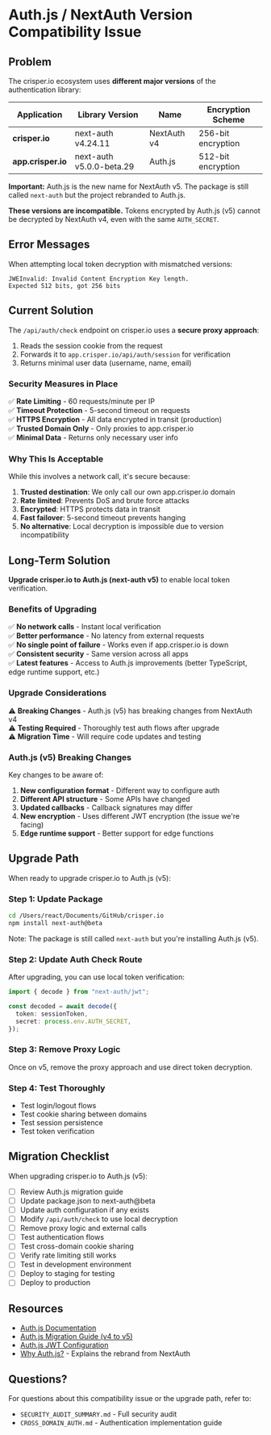 # Auth.js / NextAuth Version Compatibility Issue

## Problem

The crisper.io ecosystem uses **different major versions** of the authentication library:

| Application        | Library Version          | Name        | Encryption Scheme  |
| ------------------ | ------------------------ | ----------- | ------------------ |
| **crisper.io**     | next-auth v4.24.11       | NextAuth v4 | 256-bit encryption |
| **app.crisper.io** | next-auth v5.0.0-beta.29 | Auth.js     | 512-bit encryption |

**Important:** Auth.js is the new name for NextAuth v5. The package is still called `next-auth` but the project rebranded to Auth.js.

**These versions are incompatible.** Tokens encrypted by Auth.js (v5) cannot be decrypted by NextAuth v4, even with the same `AUTH_SECRET`.

## Error Messages

When attempting local token decryption with mismatched versions:

```
JWEInvalid: Invalid Content Encryption Key length.
Expected 512 bits, got 256 bits
```

## Current Solution

The `/api/auth/check` endpoint on crisper.io uses a **secure proxy approach**:

1. Reads the session cookie from the request
2. Forwards it to `app.crisper.io/api/auth/session` for verification
3. Returns minimal user data (username, name, email)

### Security Measures in Place

✅ **Rate Limiting** - 60 requests/minute per IP  
✅ **Timeout Protection** - 5-second timeout on requests  
✅ **HTTPS Encryption** - All data encrypted in transit (production)  
✅ **Trusted Domain Only** - Only proxies to app.crisper.io  
✅ **Minimal Data** - Returns only necessary user info

### Why This Is Acceptable

While this involves a network call, it's secure because:

1. **Trusted destination**: We only call our own app.crisper.io domain
2. **Rate limited**: Prevents DoS and brute force attacks
3. **Encrypted**: HTTPS protects data in transit
4. **Fast failover**: 5-second timeout prevents hanging
5. **No alternative**: Local decryption is impossible due to version incompatibility

## Long-Term Solution

**Upgrade crisper.io to Auth.js (next-auth v5)** to enable local token verification.

### Benefits of Upgrading

✅ **No network calls** - Instant local verification  
✅ **Better performance** - No latency from external requests  
✅ **No single point of failure** - Works even if app.crisper.io is down  
✅ **Consistent security** - Same version across all apps  
✅ **Latest features** - Access to Auth.js improvements (better TypeScript, edge runtime support, etc.)

### Upgrade Considerations

⚠️ **Breaking Changes** - Auth.js (v5) has breaking changes from NextAuth v4  
⚠️ **Testing Required** - Thoroughly test auth flows after upgrade  
⚠️ **Migration Time** - Will require code updates and testing

### Auth.js (v5) Breaking Changes

Key changes to be aware of:

1. **New configuration format** - Different way to configure auth
2. **Different API structure** - Some APIs have changed
3. **Updated callbacks** - Callback signatures may differ
4. **New encryption** - Uses different JWT encryption (the issue we're facing)
5. **Edge runtime support** - Better support for edge functions

## Upgrade Path

When ready to upgrade crisper.io to Auth.js (v5):

### Step 1: Update Package

```bash
cd /Users/react/Documents/GitHub/crisper.io
npm install next-auth@beta
```

Note: The package is still called `next-auth` but you're installing Auth.js (v5).

### Step 2: Update Auth Check Route

After upgrading, you can use local token verification:

```typescript
import { decode } from "next-auth/jwt";

const decoded = await decode({
  token: sessionToken,
  secret: process.env.AUTH_SECRET,
});
```

### Step 3: Remove Proxy Logic

Once on v5, remove the proxy approach and use direct token decryption.

### Step 4: Test Thoroughly

- Test login/logout flows
- Test cookie sharing between domains
- Test session persistence
- Test token verification

## Migration Checklist

When upgrading crisper.io to Auth.js (v5):

- [ ] Review Auth.js migration guide
- [ ] Update package.json to next-auth@beta
- [ ] Update auth configuration if any exists
- [ ] Modify `/api/auth/check` to use local decryption
- [ ] Remove proxy logic and external calls
- [ ] Test authentication flows
- [ ] Test cross-domain cookie sharing
- [ ] Verify rate limiting still works
- [ ] Test in development environment
- [ ] Deploy to staging for testing
- [ ] Deploy to production

## Resources

- [Auth.js Documentation](https://authjs.dev/)
- [Auth.js Migration Guide (v4 to v5)](https://authjs.dev/guides/upgrade-to-v5)
- [Auth.js JWT Configuration](https://authjs.dev/reference/core/jwt)
- [Why Auth.js?](https://authjs.dev/getting-started/introduction) - Explains the rebrand from NextAuth

## Questions?

For questions about this compatibility issue or the upgrade path, refer to:

- `SECURITY_AUDIT_SUMMARY.md` - Full security audit
- `CROSS_DOMAIN_AUTH.md` - Authentication implementation guide
